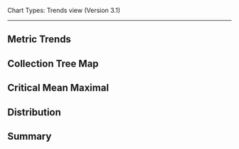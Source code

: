 Chart Types: Trends view (Version 3.1)
***


## Metric Trends


## Collection Tree Map

## Critical Mean Maximal


## Distribution

## Summary